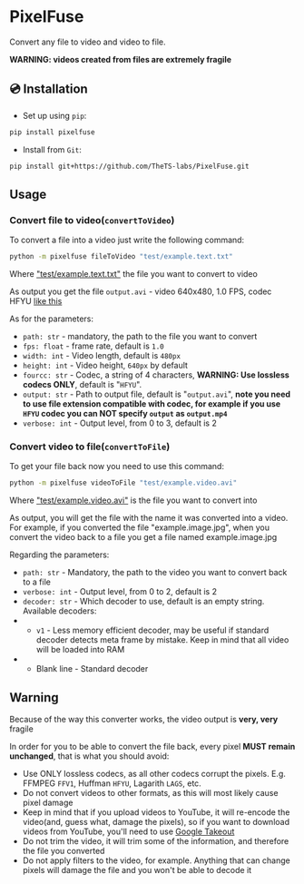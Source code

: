 # PixelFuse

Convert any file to video and video to file.

**WARNING: videos created from files are extremely fragile**

## 💿 Installation

* Set up using `pip`:
```bash
pip install pixelfuse
```
* Install from `Git`:
```bash
pip install git+https://github.com/TheTS-labs/PixelFuse.git
```

## Usage

### Convert file to video(`convertToVideo`)

To convert a file into a video just write the following command:
```bash
python -m pixelfuse fileToVideo "test/example.text.txt"
```

Where ["test/example.text.txt"](./test/example.text.txt) the file you want to convert to video

As output you get the file `output.avi` - video 640x480, 1.0 FPS, codec HFYU [like this](https://drive.google.com/file/d/1OTZ9rF-6SI73BiLEwY4gJeJ2RVddLsfn/edit)

As for the parameters:
* `path: str` - mandatory, the path to the file you want to convert
* `fps: float` - frame rate, default is `1.0`
* `width: int` - Video length, default is `480px`
* `height: int` - Video height, `640px` by default
* `fourcc: str` - Codec, a string of 4 characters, **WARNING: Use lossless codecs ONLY**, default is "`HFYU`".
* `output: str` - Path to output file, default is "`output.avi`", **note you need to use file extension compatible with codec, for example if you use `HFYU` codec you can NOT specify `output` as `output.mp4`**
* `verbose: int` - Output level, from 0 to 3, default is 2

### Convert video to file(`convertToFile`)

To get your file back now you need to use this command:
```bash
python -m pixelfuse videoToFile "test/example.video.avi"
```

Where ["test/example.video.avi"](./test/example.video.avi) is the file you want to convert into

As output, you will get the file with the name it was converted into a video. For example, if you converted the file "example.image.jpg", when you convert the video back to a file you get a file named example.image.jpg

Regarding the parameters:
* `path: str` - Mandatory, the path to the video you want to convert back to a file
* `verbose: int` - Output level, from 0 to 2, default is 2
* `decoder: str` - Which decoder to use, default is an empty string. Available decoders: 
* * `v1` - Less memory efficient decoder, may be useful if standard decoder detects meta frame by mistake. Keep in mind that all video will be loaded into RAM
* * Blank line - Standard decoder

## Warning

Because of the way this converter works, the video output is **very, very** fragile

In order for you to be able to convert the file back, every pixel **MUST remain unchanged**, that is what you should avoid:
* Use ONLY lossless codecs, as all other codecs corrupt the pixels. E.g. FFMPEG `FFV1`, Huffman `HFYU`, Lagarith `LAGS`, etc.
* Do not convert videos to other formats, as this will most likely cause pixel damage
* Keep in mind that if you upload videos to YouTube, it will re-encode the video(and, guess what, damage the pixels), so if you want to download videos from YouTube, you'll need to use [Google Takeout](https://takeout.google.com/)
* Do not trim the video, it will trim some of the information, and therefore the file you converted
* Do not apply filters to the video, for example. Anything that can change pixels will damage the file and you won't be able to decode it
